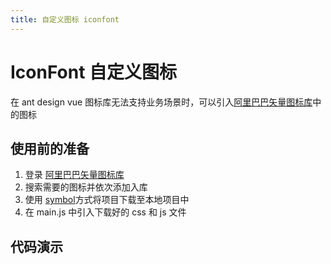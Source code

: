 ```yaml
---
title: 自定义图标 iconfont
---
```


# IconFont 自定义图标
在 ant design vue 图标库无法支持业务场景时，可以引入[阿里巴巴矢量图标库](https://www.iconfont.cn/)中的图标

## 使用前的准备

1. 登录 [阿里巴巴矢量图标库](https://www.iconfont.cn/)
2. 搜索需要的图标并依次添加入库
3. 使用 [symbol](https://www.iconfont.cn/help/detail?spm=a313x.7781069.1998910419.d8d11a391&helptype=code)方式将项目下载至本地项目中
4. 在 main.js 中引入下载好的 css 和 js 文件

## 代码演示
&nbsp;

<code-box>
<template slot="demo">
  <icon-font name='icon-nanzhi' style="font-size:36px" />
  <icon-font name="icon-nvzhi" style="font-size:36px" />
  <icon-font name="icon-zuojiantou" style="font-size:36px" />
  <icon-font name="icon-youjiantou1" style="font-size:36px" />
  <icon-font name="icon-shezhi" style="font-size:36px" />
  <icon-font name="icon-guanbi" style="font-size:36px" />
</template>
<template slot="title">

## 基本使用

</template>
<template slot="desc">

使用 `<icon-font/>` 标签声明组件，指定图标对应的 `name` 属性

</template>
<template slot="code">

``` jsx
<template slot="demo">
  <icon-font name="icon-nanzhi" />
  <icon-font name="icon-nvzhi" />
  <icon-font name="icon-zuojiantou" />
  <icon-font name="icon-youjiantou1" />
  <icon-font name="icon-shezhi" />
  <icon-font name="icon-guanbi" />
</template>
```
</template>
</code-box>
&nbsp;
<code-box>
<template slot="demo">
  <icon-font name="icon-nanzhi" size="x-large" /><br/>
  <icon-font name="icon-nanzhi" size="36" /><br/>
  <icon-font name="icon-nanzhi" size="3em" />
</template>
<template slot="title">

## 控制图标大小

</template>
<template slot="desc">

设置 `size` 来控制图标的大小，

</template>
<template slot="code">

``` jsx
<template slot="demo">
  <icon-font name="icon-nanzhi" size="x-large" /><br/>
  <icon-font name="icon-nanzhi" size="36" /><br/>
  <icon-font name="icon-nanzhi" size="3em" />
</template>
```
</template>
</code-box>
&nbsp;
<api-box>
<template slot="desc">

## props

参数 | 说明 | 类型 | 默认值
--|--|--|--
[name](#基本使用) | 图标类名，使用 [阿里巴巴矢量图标库](https://www.iconfont.cn/) 中的类名 | string | ------
[size](#控制图标大小) | 图标所使用的字号 | string \| number | 16px (ie8为12px)
</template>
</api-box>